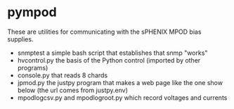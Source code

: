# pympod

These are utilities for communicating with the sPHENIX MPOD bias supplies.

- snmptest a simple bash script that establishes that snmp "works"
- hvcontrol.py the basis of the Python control (imported by other programs)
- console.py that reads 8 chards
- jpmod.py the justpy program that makes a web page like the one show below (the
 url comes from justpy.env)
- mpodlogcsv.py and mpodlogroot.py which record voltages and currents

